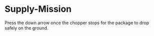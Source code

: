 # Supply-Mission
Press the down arrow once the chopper stops for the package to drop safely on the ground.
